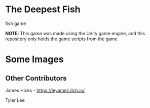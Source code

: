 # The Deepest Fish
fish game

**NOTE**: This game was made using the Unity game engine, and this repository only holds the game scripts from the game

# Some Images

## Other Contributors
James Hicks - https://leyamez.itch.io/

Tyler Lee
